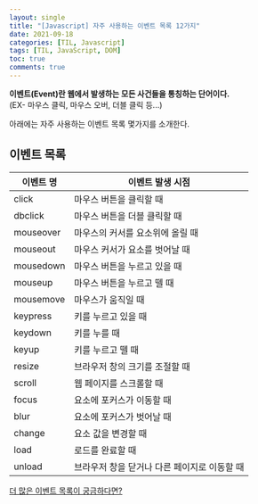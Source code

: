 ```yaml
---
layout: single
title: "[Javascript] 자주 사용하는 이벤트 목록 12가지"
date: 2021-09-18
categories: [TIL, Javascript]
tags: [TIL, JavaScript, DOM]
toc: true
comments: true
---
```



**이벤트(Event)란 웹에서 발생하는 모든 사건들을 통칭하는 단어이다.**  
(EX- 마우스 클릭, 마우스 오버, 더블 클릭 등...)

아래에는 자주 사용하는 이벤트 목록 몇가지를 소개한다. 


## 이벤트 목록

이벤트 명 | 이벤트 발생 시점
--- | ---
click | 마우스 버튼을 클릭할 때
dbclick | 마우스 버튼을 더블 클릭할 때
mouseover | 마우스의 커서를 요소위에 올릴 때
mouseout | 마우스 커서가 요소를 벗어날 때
mousedown | 마우스 버튼을 누르고 있을 때
mouseup | 마우스 버튼을 누르고 뗄 때
mousemove | 마우스가 움직일 때
keypress | 키를 누르고 있을 때
keydown | 키를 누를 때 
keyup | 키를 누르고 뗄 때
resize | 브라우저 창의 크기를 조절할 때
scroll | 웹 페이지를 스크롤할 때
focus | 요소에 포커스가 이동할 때
blur | 요소에 포커스가 벗어날 때
change | 요소 값을 변경할 때
load | 로드를 완료할 때
unload | 브라우저 창을 닫거나 다른 페이지로 이동할 때

[더 많은 이벤트 목록이 궁금하다면?](https://developer.mozilla.org/en-US/docs/Web/Events#event_listing)

